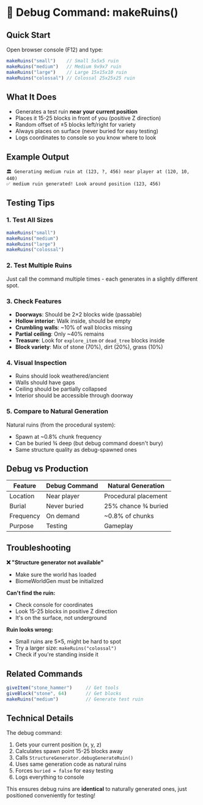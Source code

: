 # 🔧 Debug Command: makeRuins()

## Quick Start
Open browser console (F12) and type:

```javascript
makeRuins("small")    // Small 5x5x5 ruin
makeRuins("medium")   // Medium 9x9x7 ruin
makeRuins("large")    // Large 15x15x10 ruin
makeRuins("colossal") // Colossal 25x25x25 ruin
```

## What It Does
- Generates a test ruin **near your current position**
- Places it 15-25 blocks in front of you (positive Z direction)
- Random offset of ±5 blocks left/right for variety
- Always places on surface (never buried for easy testing)
- Logs coordinates to console so you know where to look

## Example Output
```
🏛️ Generating medium ruin at (123, ?, 456) near player at (120, 10, 440)
✅ medium ruin generated! Look around position (123, 456)
```

## Testing Tips

### 1. Test All Sizes
```javascript
makeRuins("small")
makeRuins("medium")
makeRuins("large")
makeRuins("colossal")
```

### 2. Test Multiple Ruins
Just call the command multiple times - each generates in a slightly different spot.

### 3. Check Features
- **Doorways**: Should be 2×2 blocks wide (passable)
- **Hollow interior**: Walk inside, should be empty
- **Crumbling walls**: ~10% of wall blocks missing
- **Partial ceiling**: Only ~40% remains
- **Treasure**: Look for `explore_item` or `dead_tree` blocks inside
- **Block variety**: Mix of stone (70%), dirt (20%), grass (10%)

### 4. Visual Inspection
- Ruins should look weathered/ancient
- Walls should have gaps
- Ceiling should be partially collapsed
- Interior should be accessible through doorway

### 5. Compare to Natural Generation
Natural ruins (from the procedural system):
- Spawn at ~0.8% chunk frequency
- Can be buried ¾ deep (but debug command doesn't bury)
- Same structure quality as debug-spawned ones

## Debug vs Production

| Feature | Debug Command | Natural Generation |
|---------|--------------|-------------------|
| Location | Near player | Procedural placement |
| Burial | Never buried | 25% chance ¾ buried |
| Frequency | On demand | ~0.8% of chunks |
| Purpose | Testing | Gameplay |

## Troubleshooting

**❌ "Structure generator not available"**
- Make sure the world has loaded
- BiomeWorldGen must be initialized

**Can't find the ruin:**
- Check console for coordinates
- Look 15-25 blocks in positive Z direction
- It's on the surface, not underground

**Ruin looks wrong:**
- Small ruins are 5×5, might be hard to spot
- Try a larger size: `makeRuins("colossal")`
- Check if you're standing inside it

## Related Commands

```javascript
giveItem("stone_hammer")     // Get tools
giveBlock("stone", 64)       // Get blocks
makeRuins("medium")          // Generate test ruin
```

## Technical Details

The debug command:
1. Gets your current position (x, y, z)
2. Calculates spawn point 15-25 blocks away
3. Calls `StructureGenerator.debugGenerateRuin()`
4. Uses same generation code as natural ruins
5. Forces `buried = false` for easy testing
6. Logs everything to console

This ensures debug ruins are **identical** to naturally generated ones, just positioned conveniently for testing!
